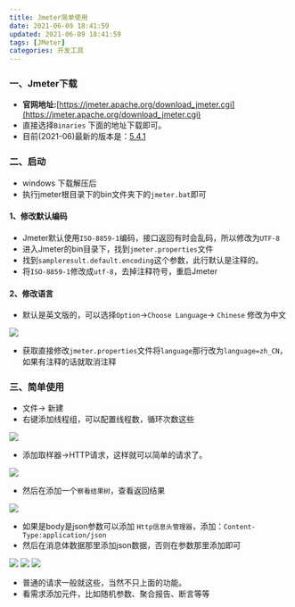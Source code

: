 ```yaml
---
title: Jmeter简单使用
date: 2021-06-09 18:41:59
updated: 2021-06-09 18:41:59
tags: [JMeter]
categories: 开发工具
---
```


### 一、Jmeter下载
+ **官网地址:**[https://jmeter.apache.org/download_jmeter.cgi](https://jmeter.apache.org/download_jmeter.cgi)
+ 直接选择`Binaries` 下面的地址下载即可。
+ 目前(2021-06)最新的版本是：[5.4.1](https://mirrors.tuna.tsinghua.edu.cn/apache//jmeter/binaries/apache-jmeter-5.4.1.zip)

<!--more-->

### 二、启动
+ windows 下载解压后
+ 执行jmeter根目录下的bin文件夹下的`jmeter.bat`即可

#### 1、修改默认编码
+ Jmeter默认使用`ISO-8859-1`编码，接口返回有时会乱码，所以修改为`UTF-8`
+ 进入Jmeter的bin目录下，找到`jmeter.properties`文件
+ 找到`sampleresult.default.encoding`这个参数，此行默认是注释的。
+ 将`ISO-8859-1`修改成`utf-8`，去掉注释符号，重启Jmeter

#### 2、修改语言
+ 默认是英文版的，可以选择`Option`->`Choose Language`-> `Chinese` 修改为中文

![](lang.png)

+ 获取直接修改`jmeter.properties`文件将`language`那行改为`language=zh_CN`，如果有注释的话就取消注释


### 三、简单使用
+ 文件-> 新建
+ 右键添加线程组，可以配置线程数，循环次数这些

![](thead.png)

+ 添加取样器->HTTP请求，这样就可以简单的请求了。

![](http.png)

+ 然后在添加一个`察看结果树`，查看返回结果

![](listener.png)

+ 如果是body是json参数可以添加 `Http信息头管理器`，添加：`Content-Type:application/json`
+ 然后在消息体数据那里添加json数据，否则在参数那里添加即可

![](header.png)
![](body.png)
![](result.png)

+ 普通的请求一般就这些，当然不只上面的功能。
+ 看需求添加元件，比如随机参数、聚合报告、断言等等
